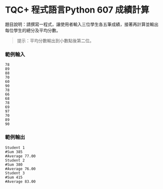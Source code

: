 # TQC+ 程式語言Python 607 成績計算
題目說明：請撰寫一程式，讓使用者輸入三位學生各五筆成績，接著再計算並輸出每位學生的總分及平均分數。
> 提示：平均分數輸出到小數點後第二位。
### 範例輸入
```shell
78
89
88
70
60
90
78
66
68
78
69
97
70
89
90
```

### 範例輸出
```shell
Student 1
#Sum 385
#Average 77.00
Student 2
#Sum 380
#Average 76.00
Student 3
#Sum 415
#Average 83.00
```